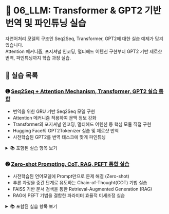 # 📘 06_LLM: Transformer & GPT2 기반 번역 및 파인튜닝 실습

자연어처리 모델의 구조인 Seq2Seq, Transformer, GPT2에 대한 실습 예제가 담겨 있습니다.  
Attention 메커니즘, 포지셔널 인코딩, 멀티헤드 어텐션 구현부터 GPT2 기반 제로샷 번역, 파인튜닝까지 학습 과정 실습.

## 📄 실습 목록

### ➊ [Seq2Seq + Attention Mechanism, Transformer, GPT2 실습 통합](https://colab.research.google.com/github/Dropthe-bit/ai_portfolio/blob/main/06_LLM/6_transfomer.ipynb)
- 번역을 위한 GRU 기반 Seq2Seq 모델 구현
- Attention 메커니즘 적용하여 문맥 정보 강화
- Transformer의 포지셔널 인코딩, 멀티헤드 어텐션 등 핵심 모듈 직접 구현
- Hugging Face의 GPT2Tokenizer 실습 및 제로샷 번역
- 사전학습된 GPT2를 번역 태스크에 맞게 파인튜닝

<details>
<summary>📚 포함된 실습 항목 보기</summary>

- GPT2Tokenizer를 활용한 토크나이징   
- 커스텀 Dataset (`WMTDataset`) 및 `collate_fn` 구성  
- Seq2Seq 모델 클래스 및 Attention 모듈 구현  
- 포지셔널 인코딩, 멀티헤드 어텐션, Feedforward, LayerNorm 직접 구현  
- Transformer 인코더-디코더 구조 작성  
- Cosine decay warmup 학습률 스케줄러 구현  
- GPT2 기반 제로샷 번역 실습 
- GPT2 파인튜닝을 위한 커스텀 학습 루프
</details>

### ➋ [Zero-shot Prompting, CoT, RAG, PEFT 통합 실습](https://colab.research.google.com/github/Dropthe-bit/ai_portfolio/blob/main/06_LLM/6-llm.ipynb)
- 사전학습된 언어모델에 Prompt만으로 문제 해결 (Zero-shot)
- 추론 과정을 중간 단계로 유도하는 Chain-of-Thought(COT) 기법 실습
- FAISS 기반 문서 검색을 통한 Retrieval-Augmented Generation (RAG)
- RAG에 PEFT 기법을 결합한 파라미터 효율적 미세조정 실습

<details>
<summary>📚 포함된 실습 항목 보기</summary>

- Hugging Face 모델과 토크나이저 로딩 및 프롬프트 생성  
- `generate()`를 이용한 Zero-shot 추론  
- Chain-of-Thought Prompt 구성 및 출력 결과 비교  
- FAISS를 통한 벡터기반 문서 검색 및 RAG 구현  
- 사용자 질문에 대한 검색 → 컨텍스트 → 생성 흐름 구성  
- LoRA 미세조정 적용    
</details>
